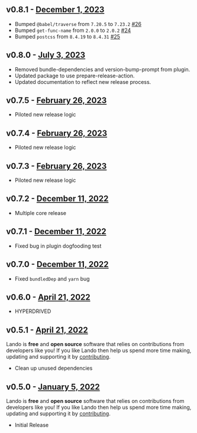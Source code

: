 ## v0.8.1 - [December 1, 2023](https://github.com/lando/dotnet/releases/tag/v0.8.1)

* Bumped `@babel/traverse` from `7.20.5` to `7.23.2` [#26](https://github.com/lando/dotnet/issues/26)
* Bumped `get-func-name` from `2.0.0` to `2.0.2` [#24](https://github.com/lando/dotnet/issues/24)
* Bumped `postcss` from `8.4.19` to `8.4.31` [#25](https://github.com/lando/dotnet/issues/25)

## v0.8.0 - [July 3, 2023](https://github.com/lando/dotnet/releases/tag/v0.8.0)

* Removed bundle-dependencies and version-bump-prompt from plugin.
* Updated package to use prepare-release-action.
* Updated documentation to reflect new release process.

## v0.7.5 - [February 26, 2023](https://github.com/lando/dotnet/releases/tag/v0.7.5)

* Piloted new release logic

## v0.7.4 - [February 26, 2023](https://github.com/lando/dotnet/releases/tag/v0.7.4)

* Piloted new release logic

## v0.7.3 - [February 26, 2023](https://github.com/lando/dotnet/releases/tag/v0.7.3)

* Piloted new release logic

## v0.7.2 - [December 11, 2022](https://github.com/lando/dotnet/releases/tag/v0.7.2)

* Multiple core release

## v0.7.1 - [December 11, 2022](https://github.com/lando/dotnet/releases/tag/v0.7.1)

* Fixed bug in plugin dogfooding test

## v0.7.0 - [December 11, 2022](https://github.com/lando/dotnet/releases/tag/v0.7.0)

* Fixed `bundledDep` and `yarn` bug

## v0.6.0 - [April 21, 2022](https://github.com/lando/dotnet/releases/tag/v0.6.0)

* HYPERDRIVED

## v0.5.1 - [April 21, 2022](https://github.com/lando/dotnet/releases/tag/v0.5.1)

Lando is **free** and **open source** software that relies on contributions from developers like you! If you like Lando then help us spend more time making, updating and supporting it by [contributing](https://github.com/sponsors/lando).

* Clean up unused dependencies

## v0.5.0 - [January 5, 2022](https://github.com/lando/dotnet/releases/tag/v0.5.0)

Lando is **free** and **open source** software that relies on contributions from developers like you! If you like Lando then help us spend more time making, updating and supporting it by [contributing](https://github.com/sponsors/lando).

* Initial Release
